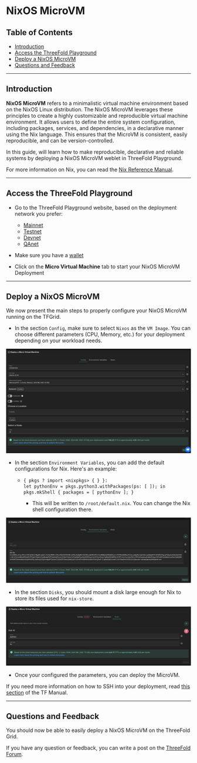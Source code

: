 <h1> NixOS MicroVM </h1>

<h2> Table of Contents </h2>

- [Introduction](#introduction)
- [Access the ThreeFold Playground](#access-the-threefold-playground)
- [Deploy a NixOS MicroVM](#deploy-a-nixos-microvm)
- [Questions and Feedback](#questions-and-feedback)

***

## Introduction

__NixOS MicroVM__ refers to a minimalistic virtual machine environment based on the NixOS Linux distribution.
The NixOS MicroVM leverages these principles to create a highly customizable and reproducible virtual machine environment. It allows users to define the entire system configuration, including packages, services, and dependencies, in a declarative manner using the Nix language. This ensures that the MicroVM is consistent, easily reproducible, and can be version-controlled.

In this guide, will learn how to make reproducible, declarative and reliable systems by deploying a NixOS MicroVM weblet in ThreeFold Playground.

For more information on Nix, you can read the [Nix Reference Manual](https://nixos.org/manual/nix/stable/).

***

## Access the ThreeFold Playground

* Go to the ThreeFold Playground website, based on the deployment network you prefer:
  * [Mainnet](https://playground.grid.tf)
  * [Testnet](https://playground.test.grid.tf)
  * [Devnet](https://playground.dev.grid.tf)
  * [QAnet](https://playground.qa.grid.tf)

* Make sure you have a [wallet](./wallet_connector.md) 

* Click on the **Micro Virtual Machine** tab to start your NixOS MicroVM Deployment

***

## Deploy a NixOS MicroVM

We now present the main steps to properly configure your NixOS MicroVM running on the TFGrid.

* In the section `Config`, make sure to select `Nixos` as the `VM Image`. You can choose different parameters (CPU, Memory, etc.) for your deployment depending on your workload needs. 

![](./img/nxios-micro1.png)

* In the section `Environment Variables`, you can add the default configurations for Nix. Here's an example:
  * ```
    { pkgs ? import <nixpkgs> { } }:
    let pythonEnv = pkgs.python3.withPackages(ps: [ ]); in pkgs.mkShell { packages = [ pythonEnv ]; }
    ```
    * This will be written to `/root/default.nix`. You can change the Nix shell configuration there.

![](./img/nixos-micro2.png)

* In the section `Disks`, you should mount a disk large enough for Nix to store its files used for `nix-store`.
  
![](./img/nixos-micro3.png)

* Once your configured the parameters, you can deploy the MicroVM.

If you need more information on how to SSH into your deployment, read [this section](../getstarted/ssh_guide/ssh_guide.md) of the TF Manual.

***

## Questions and Feedback

You should now be able to easily deploy a NixOS MicroVM on the ThreeFold Grid.

If you have any question or feedback, you can write a post on the [ThreeFold Forum](http://forum.threefold.io/).